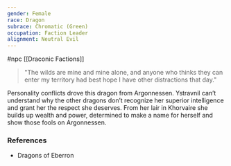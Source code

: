 ```yaml
---
gender: Female
race: Dragon
subrace: Chromatic (Green)
occupation: Faction Leader
alignment: Neutral Evil
---
```

 #npc [[Draconic Factions]]

>"The wilds are mine and mine alone, and anyone who thinks they can enter my territory had best hope I have other distractions that day."

Personality conflicts drove this dragon from Argonnessen. Ystravnil can’t understand why the other dragons don’t recognize her superior intelligence and grant her the respect she deserves. From her lair in Khorvaire she builds up wealth and power, determined to make a name for herself and show those fools on Argonnessen.

### References

* Dragons of Eberron
